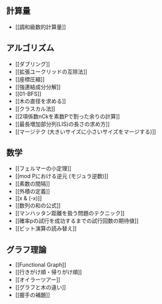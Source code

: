 ## 計算量

- [[調和級数的計算量]]

## アルゴリズム

- [[ダブリング]]
- [[拡張ユークリッドの互除法]]
- [[座標圧縮]]
- [[強連結成分分解]]
- [[01-BFS]]
- [[木の直径を求める]]
- [[クラスカル法]]
- [[2項係数nCkを素数Pで割った余りの計算]]
- [[最長増加部分列(LIS)の長さの求め方]]
- [[マージテク (大きいサイズに小さいサイズをマージする)]]

## 数学

- [[フェルマーの小定理]]
- [[mod Pにおける逆元 (モジュラ逆数)]]
- [[素数の間隔]]
- [[外積の定義]]
- [[x & (-x)]]
- [[数列の和の公式]]
- [[マンハッタン距離を扱う問題のテクニック]]
- [[確率pの試行を成功するまでの試行回数の期待値]]
- [[ビット演算の読み替え]]

## グラフ理論

- [[Functional Graph]]
- [[行きがけ順・帰りがけ順]]
- [[オイラーツアー]]
- [[グラフと木の違い]]
- [[握手の補題]]

